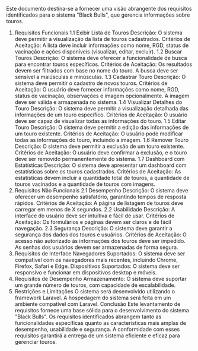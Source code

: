  Este documento destina-se a fornecer uma visão abrangente dos requisitos identificados para o sistema "Black Bulls", que gerencia informações sobre touros.

1. Requisitos Funcionais
1.1 Exibir Lista de Touros
Descrição: O sistema deve permitir a visualização da lista de touros cadastrados.
Critérios de Aceitação:
A lista deve incluir informações como nome, RGD, status de vacinação e ações disponíveis (visualizar, editar, excluir).
1.2 Buscar Touros
Descrição: O sistema deve oferecer a funcionalidade de busca para encontrar touros específicos.
Critérios de Aceitação:
Os resultados devem ser filtrados com base no nome do touro.
A busca deve ser sensível a maiúsculas e minúsculas.
1.3 Cadastrar Touro
Descrição: O sistema deve permitir o cadastro de novos touros.
Critérios de Aceitação:
O usuário deve fornecer informações como nome, RGD, status de vacinação, observações e imagem opcionalmente.
A imagem deve ser válida e armazenada no sistema.
1.4 Visualizar Detalhes do Touro
Descrição: O sistema deve permitir a visualização detalhada das informações de um touro específico.
Critérios de Aceitação:
O usuário deve ser capaz de visualizar todas as informações do touro.
1.5 Editar Touro
Descrição: O sistema deve permitir a edição das informações de um touro existente.
Critérios de Aceitação:
O usuário pode modificar todas as informações do touro, incluindo a imagem.
1.6 Remover Touro
Descrição: O sistema deve permitir a exclusão de um touro existente.
Critérios de Aceitação:
O usuário deve confirmar a exclusão, e o touro deve ser removido permanentemente do sistema.
1.7 Dashboard com Estatísticas
Descrição: O sistema deve apresentar um dashboard com estatísticas sobre os touros cadastrados.
Critérios de Aceitação:
As estatísticas devem incluir a quantidade total de touros, a quantidade de touros vacinados e a quantidade de touros com imagens.
2. Requisitos Não Funcionais
2.1 Desempenho
Descrição: O sistema deve oferecer um desempenho satisfatório, garantindo tempos de resposta rápidos.
Critérios de Aceitação:
A página de listagem de touros deve carregar em menos de X segundos.
2.2 Usabilidade
Descrição: A interface do usuário deve ser intuitiva e fácil de usar.
Critérios de Aceitação:
Os formulários e páginas devem ser claros e de fácil navegação.
2.3 Segurança
Descrição: O sistema deve garantir a segurança dos dados dos touros e usuários.
Critérios de Aceitação:
O acesso não autorizado às informações dos touros deve ser impedido.
As senhas dos usuários devem ser armazenadas de forma segura.
3. Requisitos de Interface
Navegadores Suportados: O sistema deve ser compatível com os navegadores mais recentes, incluindo Chrome, Firefox, Safari e Edge.
Dispositivos Suportados: O sistema deve ser responsivo e funcionar em dispositivos desktop e móveis.
4. Requisitos de Desempenho
Armazenamento: O sistema deve suportar um grande número de touros, com capacidade de escalabilidade.
5. Restrições e Limitações
O sistema será desenvolvido utilizando o framework Laravel.
A hospedagem do sistema será feita em um ambiente compatível com Laravel.
Conclusão
Este levantamento de requisitos fornece uma base sólida para o desenvolvimento do sistema "Black Bulls". Os requisitos identificados abrangem tanto as funcionalidades específicas quanto as características mais amplas de desempenho, usabilidade e segurança. A conformidade com esses requisitos garantirá a entrega de um sistema eficiente e eficaz para gerenciar touros.
